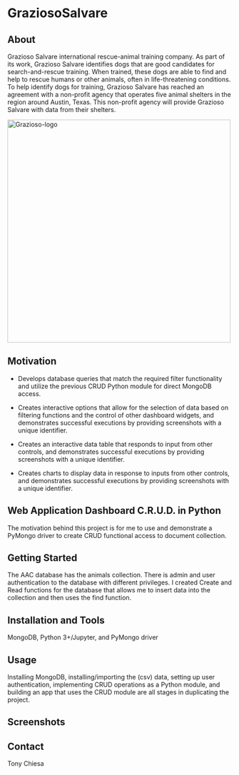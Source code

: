 # GraziosoSalvare
## About
Grazioso Salvare international rescue-animal training company. As part of its work, Grazioso Salvare identifies dogs that are good candidates for search-and-rescue training. When trained, these dogs are able to find and help to rescue humans or other animals, often in life-threatening conditions. To help identify dogs for training, Grazioso Salvare has reached an agreement with a non-profit agency that operates five animal shelters in the region around Austin, Texas. This non-profit agency will provide Grazioso Salvare with data from their shelters.

<img src="https://learn.snhu.edu/content/enforced/1009040-CS-340-T4528-OL-TRAD-UG.22EW4/course_documents/Grazioso%20Salvare%20Logo.png?_&d2lSessionVal=Veq0HlQA4gulNROqITEpz4a4D&ou=1009040" alt="Grazioso-logo" height="500" width="500"/>

## Motivation
- Develops database queries that match the required filter functionality and utilize the previous CRUD Python module for direct MongoDB access.

- Creates interactive options that allow for the selection of data based on filtering functions and the control of other dashboard widgets, and demonstrates successful executions by providing screenshots with a unique identifier.

- Creates an interactive data table that responds to input from other controls, and demonstrates successful executions by providing screenshots with a unique identifier.

- Creates charts to display data in response to inputs from other controls, and demonstrates successful executions by providing screenshots with a unique identifier.

## Web Application Dashboard C.R.U.D. in Python
The motivation behind this project is for me to use and demonstrate a PyMongo driver to create CRUD functional access to document collection.

## Getting Started
The AAC database has the animals collection. There is admin and user authentication to the database with different privileges. I created Create and Read functions for the database that allows me to insert data into the collection and then uses the find function.

## Installation and Tools
MongoDB, Python 3+/Jupyter, and PyMongo driver

## Usage
Installing MongoDB, installing/importing the (csv) data, setting up user authentication, implementing CRUD operations as a Python module, and building an app that uses the CRUD module are all stages in duplicating the project.

## Screenshots


## Contact
Tony Chiesa
